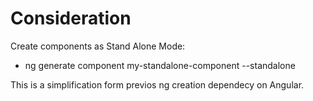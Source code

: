 # Consideration

Create components as Stand Alone Mode:

- ng generate component my-standalone-component --standalone

This is a simplification form previos ng creation dependecy on Angular.
